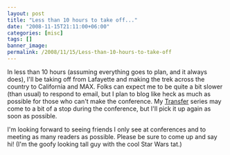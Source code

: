 ```yaml
---
layout: post
title: "Less than 10 hours to take off..."
date: "2008-11-15T21:11:00+06:00"
categories: [misc]
tags: []
banner_image: 
permalink: /2008/11/15/Less-than-10-hours-to-take-off
---
```


In less than 10 hours (assuming everything goes to plan, and it always does), I'll be taking off from Lafayette and making the trek across the country to California and MAX. Folks can expect me to be quite a bit slower (than usual) to respond to email, but I plan to blog like heck as much as possible for those who can't make the conference. My <a href="http://www.raymondcamden.com/index.cfm/transfer">Transfer</a> series may come to a bit of a stop during the conference, but I'll pick it up again as soon as possible. 

I'm looking forward to seeing friends I only see at conferences and to meeting as many readers as possible. Please be sure to come up and say hi! (I'm the goofy looking tall guy with the cool Star Wars tat.)